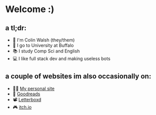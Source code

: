 # Welcome :)

## a tl;dr:
- 👋 I'm Colin Walsh (they/them)
- 🐂 I go to University at Buffalo
- 📚 I study Comp Sci and English
- 💻 I like full stack dev and making useless bots

## a couple of websites im also occasionally on:
- 👩‍💻 [My personal site](https://cwalsh.dev)
- 📖 [Goodreads](https://goodreads.com/grubgrub)
- 📽️ [Letterboxd](https://letterboxd.com/beetosu/)
- 🎮 [itch.io](https://beetosu.itch.io)


